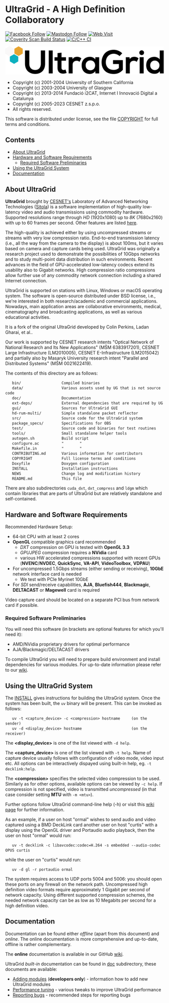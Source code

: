 UltraGrid - A High Definition Collaboratory
===========================================
[![Facebook Follow](https://img.shields.io/badge/Facebook-follow-blue)](https://www.facebook.com/UltraGrid/)
[![Mastodon Follow](https://img.shields.io/badge/Mastodon-follow-blue)](https://mastodon.social/@UltraGrid)
[![Web Visit](https://img.shields.io/badge/web-visit-orange)](http://www.ultragrid.cz)
[![Coverity Scan Build Status](https://scan.coverity.com/projects/2851/badge.svg)](https://scan.coverity.com/projects/2851)
[![C/C++ CI](../../workflows/C%2FC%2B%2B%20CI/badge.svg)](../../actions)

![UltraGrid Logo](data/ultragrid-logo-text.svg)

   * Copyright (c) 2001-2004 University of Southern California 
   * Copyright (c) 2003-2004 University of Glasgow
   * Copyright (c) 2013-2014 Fundació i2CAT, Internet I Innovació Digital a Catalunya
   * Copyright (c) 2005-2023 CESNET z.s.p.o.
   * All rights reserved.

   This software is distributed under license, see the file
   [COPYRIGHT](COPYRIGHT) for full terms and conditions.


Contents
--------

   - [About UltraGrid](#about-ultragrid)
   - [Hardware and Software Requirements](#hardware-and-software-requirements)
     * [Required Software Preliminaries](#required-software-preliminaries)
   - [Using the UltraGrid System](#using-the-ultragrid-system)
   - [Documentation](#documentation)

About UltraGrid
---------------

   **UltraGrid** brought by [CESNET's](https://www.cesnet.cz) Laboratory of
   Advanced Networking Technologies ([Sitola](https://www.sitola.cz)) is
   a software implementation of high-quality low-latency video and
   audio transmissions using commodity hardware. Supported resolutions range
   through *HD* (1920x1080) up to *8K* (7680x2160) with up to 60 frames per second.
   Other features are listed [here](https://github.com/CESNET/UltraGrid/wiki).

   The high-quality is achieved either by using uncompressed
   streams or streams with very low compression ratio. End-to-end transmission
   latency (i.e., all the way from the camera to the display) is about 100ms,
   but it varies based on camera and capture cards being used. UltraGrid was
   originally a research project used to demonstrate the possibilities of 10Gbps
   networks and to study multi-point data distribution in such environments.
   Recent advances in the field of GPU-accelerated low-latency codecs extend its
   usability also to Gigabit networks. High compression ratio compressions allow
   further use of any commodity network connection including a shared Internet
   connection.

   UltraGrid is supported on stations with
   Linux, Windows or macOS operating system. The software is open-source
   distributed under BSD license, i.e., we're interested in both
   research/academic and commercial applications. Nowadays, main application
   areas are collaborative environments, medical, cinematography and
   broadcasting applications, as well as various educational activities.

   It is a fork of the original UltraGrid developed by Colin Perkins, Ladan
   Gharai, et al..

   Our work is supported by CESNET research intents "Optical Network of National
   Research and Its New Applications" (MŠM 6383917201), CESNET Large
   Infrastructure (LM2010005), CESNET E-Infrastructure (LM2015042) and partially
   also by Masaryk University research intent "Parallel and Distributed Systems"
   (MŠM 0021622419). 

   The contents of this directory are as follows:

       bin/                  Compiled binaries
       data/                 Various assets used by UG that is not source code
       doc/                  Documentation
       ext-deps/             External dependencies that are required by UG
       gui/                  Sources for UltraGrid GUI
       hd-rum-multi/         Simple standalone packet reflector
       src/                  Source code for the UltraGrid system
       package_specs/        Specifications for OBS
       test/                 Source code and binaries for test routines
       tools/                Small standalone helper tools
       autogen.sh            Build script
       configure.ac          "       "
       Makefile.in           "       "
       CONTRIBUTING.md       Various information for contributors
       COPYRIGHT             Full license terms and conditions
       Doxyfile              Doxygen configuration
       INSTALL               Installation instructions
       NEWS                  Change log and modification history
       README.md             This file

   There are also subdirectories `cuda_dxt`, `dxt_compress` and `ldgm` which contain
   libraries that are parts of UltraGrid but are relatively standalone and
   self-contained.

Hardware and Software Requirements
----------------------------------

   Recommended Hardware Setup:
   - 64-bit CPU with at least 2 cores
   - **OpenGL** compatible graphics card recommended
     - *DXT* compression on GPU is tested with **OpenGL 3.3**
     - *GPUJPEG* compression requires a **NVidia** card
     - various HW accelerated compressions supported with recent GPUs (**NVENC**/**NVDEC**,
       **QuickSync**, **VA-API**, **VideoToolbox**, **VDPAU**)
   - For uncompressed 1.5Gbps streams (either sending or receiving), **10GbE**
     network interface card is needed
     - We test with PCIe Myrinet 10GbE 
   - For *SDI* send/receive capabilities, **AJA**, **Bluefish444**,
     **Blackmagic**, **DELTACAST** or **Magewell** card is required

   Video capture card should be located on a separate PCI bus from network card if possible.

### Required Software Preliminaries
   You will need this software (in brackets are optional features for which you'll need it):

   - AMD/NVidia proprietary drivers for optimal performance
   - AJA/Blackmagic/DELTACAST drivers

   To compile UltraGrid you will need to prepare build environment and
   install dependencies for various modules. For up-to-date information
   please refer to our
   [wiki](https://github.com/CESNET/UltraGrid/wiki/Compile-UltraGrid-%28Source%29).

Using the UltraGrid System
--------------------------

   The [INSTALL](INSTALL) gives instructions for building the UltraGrid system.
   Once the system has been built, the `uv` binary will be present. This
   can be invoked as follows:

       uv -t <capture_device> -c <compression> hostname     (on the sender)
       uv -d <display_device> hostname                      (on the receiver)

   The **\<display_device\>** is one of the list viewed with `-d help`.

   The **\<capture_device\>** is one of the list viewed with `-t help`. Name
   of capture device usually follows with configuration of video mode,
   video input etc. All options can be interactively dispayed using built-in
   help, eg. `-t decklink:help`.

   The **\<compression\>** specifies the selected video compression to be
   used. Similarly as for other options, available options can be viewed
   by `-c help`. If compression is not specified, video is transmitted
   *uncompressed* (in that case consider setting **MTU** with `-m <mtu>`).

   Further options follow UltraGrid command-line help (-h) or visit this
   [wiki page](https://github.com/CESNET/UltraGrid/wiki/Running-UltraGrid)
   for further information.

   As an example, if a user on host "ormal" wishes to send audio and video
   captured using a BMD DeckLink card another user on host "curtis" with
   a display using the OpenGL driver and Portaudio audio playback, then
   the user on host "ormal" would run:

       uv -t decklink -c libavcodec:codec=H.264 -s embedded --audio-codec OPUS curtis

   while the user on "curtis" would run:

       uv -d gl -r portaudio ormal

   The system requires access to UDP ports 5004 and 5006: you should open
   these ports on any firewall on the network path. Uncompressed high definition
   video formats require approximately 1 Gigabit per second of network capacity.
   Using different supported compression schemes, the needed network capacity
   can be as low as 10 Megabits per second for a high definition video.

Documentation
-------------
   Documentation can be found either _offline_ (apart from this document) and
   _online_. The online documentation is more comprehensive and up-to-date,
   offline is rather complementary.

   The **online** documentation is available in our GitHub
   [wiki](https://github.com/CESNET/UltraGrid/wiki).

   UltraGrid _built-in_ documentation can be found in [doc](doc) subdirectory,
   these documents are available:

   - [Adding modules](doc/ADDING-MODULES.md) (**developers only**) - information
     how to add new UltraGrid modules
   - [Performance tuning](doc/PERFORMANCE-TUNING.md) - various tweaks to improve
     UltraGrid performance
   - [Reporting bugs](doc/REPORTING-BUGS.md) - recommended steps for reporting
     bugs


